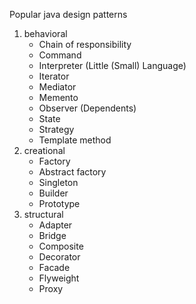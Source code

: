 Popular java design patterns 

1. behavioral 
	- Chain of responsibility
	- Command
	- Interpreter (Little (Small) Language)
	- Iterator
	- Mediator
	- Memento
	- Observer (Dependents)
	- State
	- Strategy
	- Template method
2. creational 
	- Factory
	- Abstract factory
	- Singleton
	- Builder
	- Prototype
3. structural 
	- Adapter
	- Bridge
	- Composite
	- Decorator
	- Facade
	- Flyweight
	- Proxy
